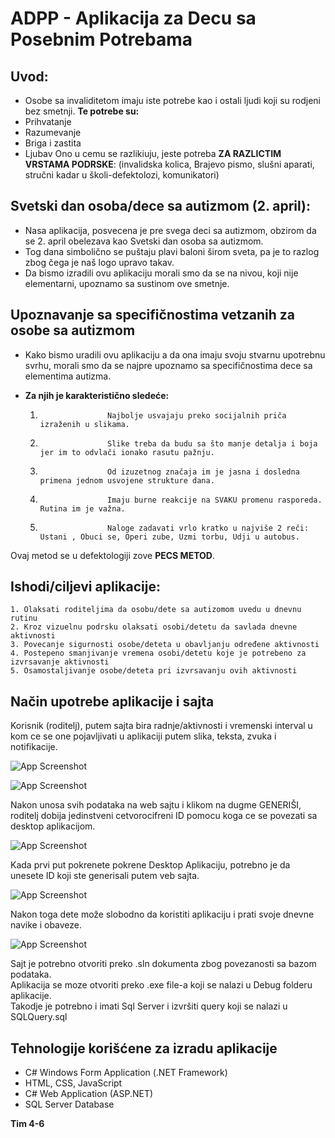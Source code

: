 # ADPP - Aplikacija za Decu sa Posebnim Potrebama

## Uvod:

-   Osobe sa invaliditetom imaju iste potrebe kao i ostali ljudi koji su rodjeni bez smetnji.
    **Te potrebe su:**
-   Prihvatanje
-   Razumevanje
-   Briga i zastita
-   Ljubav
    Ono u cemu se razlikiuju, jeste potreba **ZA RAZLICTIM VRSTAMA PODRSKE**: (invalidska kolica, Brajevo pismo, slušni aparati, stručni kadar u školi-defektolozi, komunikatori)

## Svetski dan osoba/dece sa autizmom (2. april):

-   Nasa aplikacija, posvecena je pre svega deci sa autizmom, obzirom da se 2. april obelezava kao Svetski dan osoba sa autizmom.
-   Tog dana simbolično se puštaju plavi baloni širom sveta, pa je to razlog zbog čega je naš logo upravo takav.
-   Da bismo izradili ovu aplikaciju morali smo da se na nivou, koji nije elementarni, upoznamo sa sustinom ove smetnje.

## Upoznavanje sa specifičnostima vetzanih za osobe sa autizmom

-   Kako bismo uradili ovu aplikaciju a da ona imaju svoju stvarnu upotrebnu svrhu, morali smo da se najpre upoznamo sa specifičnostima dece sa elementima autizma.

-   **Za njih je karakteristično sledeće:**
    1.                    Najbolje usvajaju preko socijalnih priča izraženih u slikama.
    2.                    Slike treba da budu sa što manje detalja i boja jer im to odvlači ionako rasutu pažnju.
    3.                    Od izuzetnog značaja im je jasna i dosledna primena jednom usvojene strukture dana.
    4.                    Imaju burne reakcije na SVAKU promenu rasporeda. Rutina im je važna.
    5.                    Naloge zadavati vrlo kratko u najviše 2 reči: Ustani , Obuci se, Operi zube, Uzmi torbu, Udji u autobus.

Ovaj metod se u defektologiji zove **PECS METOD**.

## Ishodi/ciljevi aplikacije:

    1. Olaksati roditeljima da osobu/dete sa autizomom uvedu u dnevnu rutinu
    2. Kroz vizuelnu podrsku olaksati osobi/detetu da savlada dnevne aktivnosti
    3. Povecanje sigurnosti osobe/deteta u obavljanju određene aktivnosti
    4. Postepeno smanjivanje vremena osobi/detetu koje je potrebeno za izvrsavanje aktivnosti
    5. Osamostaljivanje osobe/deteta pri izvrsavanju ovih aktivnosti

## Način upotrebe aplikacije i sajta

Korisnik (roditelj), putem sajta bira radnje/aktivnosti i vremenski interval u kom ce se one
pojavljivati u aplikaciji putem slika, teksta, zvuka i notifikacije.

![App Screenshot](https://raw.githubusercontent.com/pavlemmm/ADPP/master/Tutorijal_u_slikama/Slika1.png)

![App Screenshot](https://raw.githubusercontent.com/pavlemmm/ADPP/master/Tutorijal_u_slikama/Slika2.png)

Nakon unosa svih podataka na web sajtu i klikom na dugme GENERIŠI, roditelj dobija jedinstveni cetvorocifreni ID
pomocu koga ce se povezati sa desktop aplikacijom.

![App Screenshot](https://raw.githubusercontent.com/pavlemmm/ADPP/master/Tutorijal_u_slikama/Slika3.png)

Kada prvi put pokrenete pokrene Desktop Aplikaciju, potrebno je da unesete ID koji ste generisali putem veb sajta.

![App Screenshot](https://raw.githubusercontent.com/pavlemmm/ADPP/master/Tutorijal_u_slikama/Slika4.png)

Nakon toga dete može slobodno da koristiti aplikaciju i prati svoje dnevne navike i obaveze.

![App Screenshot](https://raw.githubusercontent.com/pavlemmm/ADPP/master/Tutorijal_u_slikama/Slika5.png)

Sajt je potrebno otvoriti preko .sln dokumenta zbog povezanosti sa bazom podataka.<br>
Aplikacija se moze otvoriti preko .exe file-a koji se nalazi u Debug folderu aplikacije.<br>
Takodje je potrebno i imati Sql Server i izvršiti query koji se nalazi u SQLQuery.sql<br>

## Tehnologije korišćene za izradu aplikacije

-   C# Windows Form Application (.NET Framework)
-   HTML, CSS, JavaScript
-   C# Web Application (ASP.NET)
-   SQL Server Database


<b>Tim 4-6</b>
